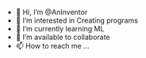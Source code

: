 - 👋 Hi, I’m @AnInventor
- 👀 I’m interested in Creating programs
- 🌱 I’m currently learning ML
- 💞️ I’m available to collaborate
- 📫 How to reach me ...

<!---
AnInventor/AnInventor is a ✨ special ✨ repository because its `README.md` (this file) appears on your GitHub profile.
You can click the Preview link to take a look at your changes.
--->
